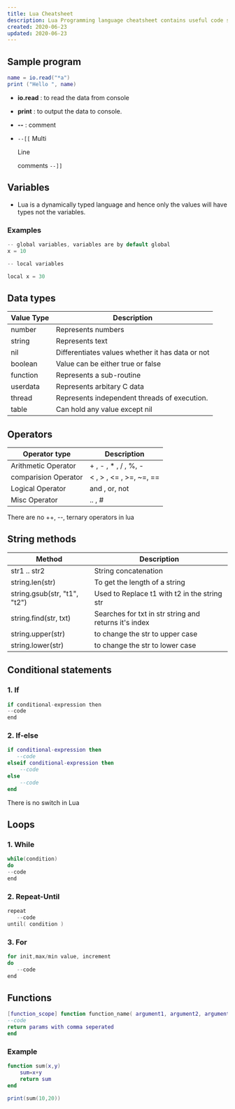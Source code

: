 ```yaml
---
title: Lua Cheatsheet 
description: Lua Programming language cheatsheet contains useful code syntax with examples which is handy while coding.
created: 2020-06-23
updated: 2020-06-23
---
```


## Sample program

```lua
name = io.read("*a")
print ("Hello ", name)
```
* **io.read** : to read the data from console
* **print** : to output the data to console. 
* **--** : comment
* `--[[` Multi

    Line

    comments `--]]`


## Variables

* Lua is a dynamically typed language and hence only the values will have types not the variables.

### Examples

```c
-- global variables, variables are by default global
x = 10

-- local variables

local x = 30
```

## Data types

|Value Type| Description|
|-----|-----|
|number| Represents numbers|
|string| Represents text|
|nil|Differentiates values whether it has data or not|
|boolean|Value can be either true or false|
|function|Represents a sub-routine|
|userdata|Represents arbitary C data|
|thread|Represents independent threads of execution.|
|table|Can hold any value except nil|

## Operators

| Operator type | Description|
|----|-----|
| Arithmetic Operator|+ , - , * , / , %, -|
| comparision Operator| < , > , <= , >=, ~=, ==| 
| Logical Operator| and , or, not |
| Misc Operator | .. , # |

There are no ++, --, ternary operators in lua

## String methods

|Method| Description|
|----|----|
| str1 .. str2| String concatenation|
|string.len(str) | To get the length of a string|
| string.gsub(str, "t1", "t2")| Used to Replace t1 with t2 in the string str|
|string.find(str, txt)| Searches for txt in str string and returns it's index|
|string.upper(str)| to change the str to upper case|
|string.lower(str)| to change the str to lower case|

## Conditional statements

### 1. If

```c
if conditional-expression then
--code
end
```

### 2. If-else

```lua
if conditional-expression then
   --code
elseif conditional-expression then
    --code
else
    --code
end
```
There is no switch in Lua

## Loops

### 1. While

```c
while(condition)
do
--code
end
```
### 2. Repeat-Until

```c
repeat
   --code
until( condition )
```

### 3. For

```c
for init,max/min value, increment
do
   --code
end
```

##  Functions

```lua
[function_scope] function function_name( argument1, argument2, argument3........, argumentn)
--code
return params with comma seperated
end
```
### Example

```lua
function sum(x,y)
	sum=x+y
	return sum
end

print(sum(10,20)) 
```